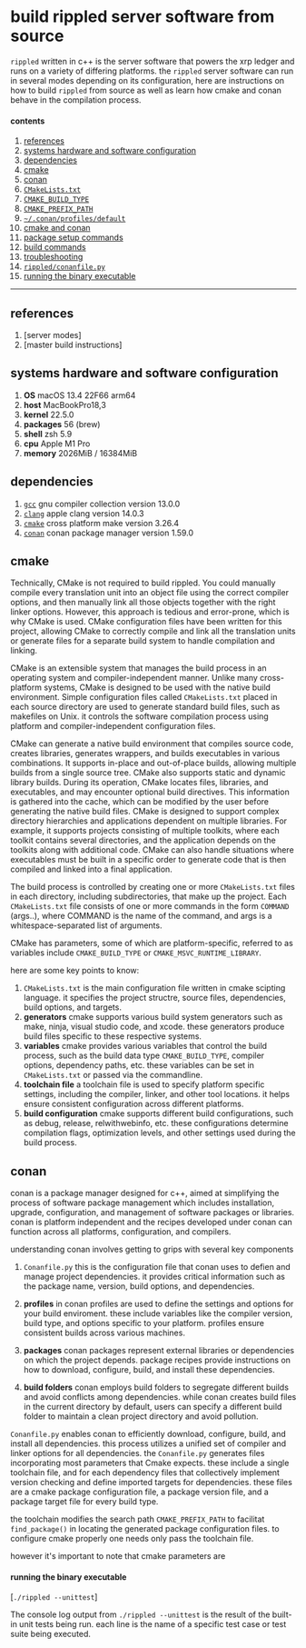 #  build rippled server software from source

`rippled` written in c++ is the server software that powers the xrp ledger and runs on a variety of differing platforms.  the `rippled` server software can run in several modes depending on its configuration, here are instructions on how to build `rippled` from source as well as learn how cmake and conan behave in the compilation process.

####  contents

1.  [references](#references)
2.  [systems hardware and software configuration](#systems-hardware-and-software-configuration)
3.  [dependencies](#dependencies) 
4.  [cmake](#cmake)
5.  [conan](#conan)
6.  [`CMakeLists.txt`](#cmakelists-txt)
7.  [`CMAKE_BUILD_TYPE`](#cmake_build_type)
8.  [`CMAKE_PREFIX_PATH`](#cmake_prefix_path)
9.  [`~/.conan/profiles/default`](#conan-profiles-default)
10. [cmake and conan](#cmake-and-conan)
11. [package setup commands](#package-set-up-commands)
12. [build commands](#build-commands)
13. [troubleshooting](#troubleshooting)
14. [`rippled/conanfile.py`](#rippled-conanfile-py)
15. [running the binary executable](#running-the-binary-executable)

---------------------------------------------------------------------------------
##  references

1.  [server modes]
2.  [master build instructions]

##  systems hardware and software configuration

1.  **OS** macOS 13.4 22F66 arm64
2.  **host** MacBookPro18,3
3.  **kernel** 22.5.0
4.  **packages** 56 (brew)
5.  **shell** zsh 5.9
6.  **cpu** Apple M1 Pro
7.  **memory** 2026MiB / 16384MiB

##  dependencies

1.  [`gcc`](https://github.com/Homebrew/homebrew-core/blob/HEAD/Formula/gcc.rb) gnu compiler collection version 13.0.0
2.  [`clang`](https://opensource.apple.com/source/clang/clang-23/clang/tools/clang/docs/UsersManual.html) apple clang version 14.0.3
3.  [`cmake`](https://formulae.brew.sh/formula/cmake) cross platform make version 3.26.4
4.  [`conan`](https://conan.io/downloads.html) conan package manager version 1.59.0

##  cmake

Technically, CMake is not required to build rippled. You could manually compile every translation unit into an object file using the correct compiler options, and then manually link all those objects together with the right linker options. However, this approach is tedious and error-prone, which is why CMake is used. CMake configuration files have been written for this project, allowing CMake to correctly compile and link all the translation units or generate files for a separate build system to handle compilation and linking.  

CMake is an extensible system that manages the build process in an operating system and compiler-independent manner. Unlike many cross-platform systems, CMake is designed to be used with the native build environment. Simple configuration files called `CMakeLists.txt` placed in each source directory are used to generate standard build files, such as makefiles on Unix.  it controls the software compilation process using platform and compiler-independent configuration files.

CMake can generate a native build environment that compiles source code, creates libraries, generates wrappers, and builds executables in various combinations. It supports in-place and out-of-place builds, allowing multiple builds from a single source tree. CMake also supports static and dynamic library builds. During its operation, CMake locates files, libraries, and executables, and may encounter optional build directives. This information is gathered into the cache, which can be modified by the user before generating the native build files.  CMake is designed to support complex directory hierarchies and applications dependent on multiple libraries. For example, it supports projects consisting of multiple toolkits, where each toolkit contains several directories, and the application depends on the toolkits along with additional code. CMake can also handle situations where executables must be built in a specific order to generate code that is then compiled and linked into a final application.

The build process is controlled by creating one or more `CMakeLists.txt` files in each directory, including subdirectories, that make up the project. Each `CMakeLists.txt` file consists of one or more commands in the form `COMMAND` (args..), where COMMAND is the name of the command, and args is a whitespace-separated list of arguments.

CMake has parameters, some of which are platform-specific, referred to as variables include `CMAKE_BUILD_TYPE` or `CMAKE_MSVC_RUNTIME_LIBRARY`.

here are some key points to know:

1.  `CMakeLists.txt` is the main configuration file written in cmake scipting language.  it specifies the project structre, source files, dependencies, build options, and targets. 
2.  **generators**  cmake supports various build system generators such as make, ninja, visual studio code, and xcode.  these generators produce build files specific to these respective systems.
3.  **variables** cmake provides various variables that control the build process, such as the build data type `CMAKE_BUILD_TYPE`, compiler options, dependency paths, etc.  these variables can be set in `CMakeLists.txt` or passed via the commandline.
4.  **toolchain file** a toolchain file is used to specify platform specific settings, including the compiler, linker, and other tool locations.  it helps ensure consistent configuration across different platforms.
5.  **build configuration**  cmake supports different build configurations, such as debug, release, relwithwebinfo, etc.  these configurations determine compilation flags, optimization levels, and other settings used during the build process.

##  conan

conan is a package manager designed for c++, aimed at simplifying the process of software package management which includes installation, upgrade, configuration, and management of software packages or libraries.  conan is platform independent and the recipes developed under conan can function across all platforms, configuration, and compilers.

understanding conan involves getting to grips with several key components

1.  `Conanfile.py`  this is the configuration file that conan uses to defien and manage project dependencies.  it provides critical information such as the package name, version, build options, and dependencies.

2.  **profiles** in conan profiles are used to define the settings and options for your build enviroment.  these include variables like the compiler version, build type, and options specific to your platform.  profiles ensure consistent builds across various machines.

3.  **packages**  conan packages represent external libraries or dependencies on which the project depends.  package recipes provide instructions on how to download, configure, build, and install these dependencies.

4.  **build folders** conan employs build folders to segregate different builds and avoid conflicts among dependencies.  while conan creates build files in the current directory by default, users can specify a different build folder to maintain a clean project directory and avoid pollution.

`Conanfile.py` enables conan to efficiently download, configure, build, and install all dependencies.  this process utilizes a unified set of compiler and linker options for all dependencies.  the `Conanfile.py` generates files incorporating most parameters that Cmake expects.  these include a single toolchain file, and for each dependency files that collectively implement version checking and define imported targets for dependencies.  these files are a cmake package configuration file, a package version file, and a package target file for every build type.

the toolchain modifies the search path `CMAKE_PREFIX_PATH` to facilitat `find_package()` in locating the generated package configuration files.  to configure cmake properly one needs only pass the toolchain file.

however it's important to note that cmake parameters are 

####  running the binary executable

[`./rippled --unittest`]

The console log output from `./rippled --unittest` is the result of the built-in unit tests being run.  each line is the name of a specific test case or test suite being executed.

```
```







